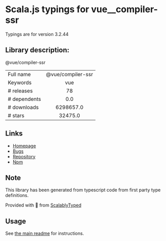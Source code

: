 
# Scala.js typings for vue__compiler-ssr

Typings are for version 3.2.44

## Library description:
@vue/compiler-ssr

|                    |                 |
| ------------------ | :-------------: |
| Full name          | @vue/compiler-ssr |
| Keywords           | vue |
| # releases         | 78 |
| # dependents       | 0.0 |
| # downloads        | 6298657.0 |
| # stars            | 32475.0 |

## Links
- [Homepage](https://github.com/vuejs/core/tree/main/packages/compiler-ssr#readme)
- [Bugs](https://github.com/vuejs/core/issues)
- [Repository](https://github.com/vuejs/core)
- [Npm](https://www.npmjs.com/package/%40vue%2Fcompiler-ssr)
    


## Note
This library has been generated from typescript code from first party type definitions.

Provided with :purple_heart: from [ScalablyTyped](https://github.com/oyvindberg/ScalablyTyped)

## Usage
See [the main readme](../../readme.md) for instructions.


